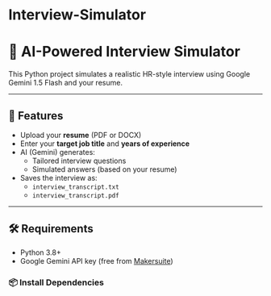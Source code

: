 # Interview-Simulator
# 🤖 AI-Powered Interview Simulator

This Python project simulates a realistic HR-style interview using Google Gemini 1.5 Flash and your resume.

---

## 🚀 Features

- Upload your **resume** (PDF or DOCX)
- Enter your **target job title** and **years of experience**
- AI (Gemini) generates:
  - Tailored interview questions
  - Simulated answers (based on your resume)
- Saves the interview as:
  - `interview_transcript.txt`
  - `interview_transcript.pdf`

---

## 🛠️ Requirements

- Python 3.8+
- Google Gemini API key (free from [Makersuite](https://makersuite.google.com/app/apikey))

### 📦 Install Dependencies


